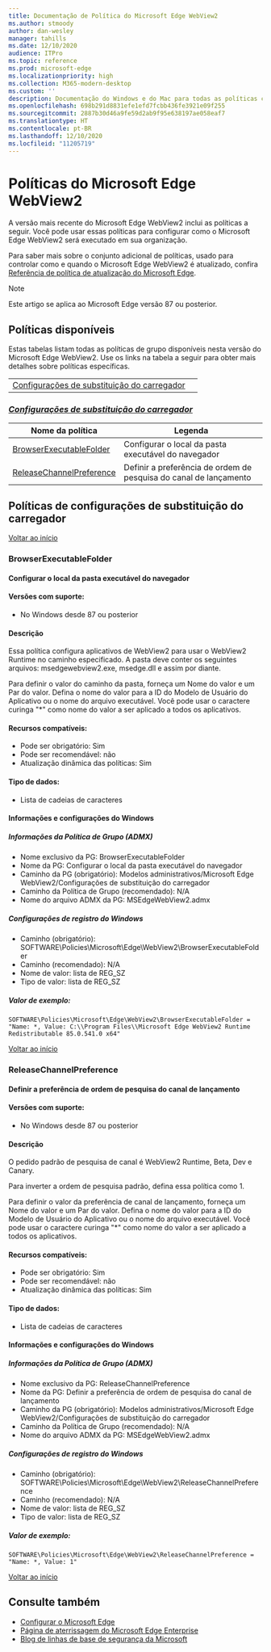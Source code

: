 ```yaml
---
title: Documentação de Política do Microsoft Edge WebView2
ms.author: stmoody
author: dan-wesley
manager: tahills
ms.date: 12/10/2020
audience: ITPro
ms.topic: reference
ms.prod: microsoft-edge
ms.localizationpriority: high
ms.collection: M365-modern-desktop
ms.custom: ''
description: Documentação do Windows e do Mac para todas as políticas compatíveis com o Microsoft Edge Browser
ms.openlocfilehash: 698b291d8831efe1efd7fcbb436fe3921e09f255
ms.sourcegitcommit: 2887b30d46a9fe59d2ab9f95e638197ae058eaf7
ms.translationtype: HT
ms.contentlocale: pt-BR
ms.lasthandoff: 12/10/2020
ms.locfileid: "11205719"
---
```

# Políticas do Microsoft Edge WebView2

A versão mais recente do Microsoft Edge WebView2 inclui as políticas a seguir. Você pode usar essas políticas para configurar como o Microsoft Edge WebView2 será executado em sua organização.

Para saber mais sobre o conjunto adicional de políticas, usado para controlar como e quando o Microsoft Edge WebView2 é atualizado, confira [Referência de política de atualização do Microsoft Edge](microsoft-edge-update-policies.md).


> [!NOTE]
> Este artigo se aplica ao Microsoft Edge versão 87 ou posterior.

## Políticas disponíveis

Estas tabelas listam todas as políticas de grupo disponíveis nesta versão do Microsoft Edge WebView2. Use os links na tabela a seguir para obter mais detalhes sobre políticas específicas.

|||
|-|-|
|[Configurações de substituição do carregador](#loader-override-settings)|

### [*Configurações de substituição do carregador*](#loader-override-settings-policies)

|Nome da política|Legenda|
|-|-|
|[BrowserExecutableFolder](#browserexecutablefolder)|Configurar o local da pasta executável do navegador|
|[ReleaseChannelPreference](#releasechannelpreference)|Definir a preferência de ordem de pesquisa do canal de lançamento|




  ## Políticas de configurações de substituição do carregador

  [Voltar ao início](#microsoft-edge-webview2---policies)

  ### BrowserExecutableFolder

  #### Configurar o local da pasta executável do navegador

  
  
  #### Versões com suporte:

  - No Windows desde 87 ou posterior

  #### Descrição

  Essa política configura aplicativos de WebView2 para usar o WebView2 Runtime no caminho especificado. A pasta deve conter os seguintes arquivos: msedgewebview2.exe, msedge.dll e assim por diante.

Para definir o valor do caminho da pasta, forneça um Nome do valor e um Par do valor. Defina o nome do valor para a ID do Modelo de Usuário do Aplicativo ou o nome do arquivo executável. Você pode usar o caractere curinga "*" como nome do valor a ser aplicado a todos os aplicativos.

  #### Recursos compatíveis:

  - Pode ser obrigatório: Sim
  - Pode ser recomendável: não
  - Atualização dinâmica das políticas: Sim

  #### Tipo de dados:

  - Lista de cadeias de caracteres

  #### Informações e configurações do Windows

  ##### Informações da Política de Grupo (ADMX)

  - Nome exclusivo da PG: BrowserExecutableFolder
  - Nome da PG: Configurar o local da pasta executável do navegador
  - Caminho da PG (obrigatório): Modelos administrativos/Microsoft Edge WebView2/Configurações de substituição do carregador
  - Caminho da Política de Grupo (recomendado): N/A
  - Nome do arquivo ADMX da PG: MSEdgeWebView2.admx

  ##### Configurações de registro do Windows

  - Caminho (obrigatório): SOFTWARE\Policies\Microsoft\Edge\WebView2\BrowserExecutableFolder
  - Caminho (recomendado): N/A
  - Nome de valor: lista de REG_SZ
  - Tipo de valor: lista de REG_SZ

  ##### Valor de exemplo:

```
SOFTWARE\Policies\Microsoft\Edge\WebView2\BrowserExecutableFolder = "Name: *, Value: C:\\Program Files\\Microsoft Edge WebView2 Runtime Redistributable 85.0.541.0 x64"

```

  

  [Voltar ao início](#microsoft-edge-webview2---policies)

  ### ReleaseChannelPreference

  #### Definir a preferência de ordem de pesquisa do canal de lançamento

  
  
  #### Versões com suporte:

  - No Windows desde 87 ou posterior

  #### Descrição

  O pedido padrão de pesquisa de canal é WebView2 Runtime, Beta, Dev e Canary.

Para inverter a ordem de pesquisa padrão, defina essa política como 1.

Para definir o valor da preferência de canal de lançamento, forneça um Nome do valor e um Par do valor. Defina o nome do valor para a ID do Modelo de Usuário do Aplicativo ou o nome do arquivo executável. Você pode usar o caractere curinga "*" como nome do valor a ser aplicado a todos os aplicativos.

  #### Recursos compatíveis:

  - Pode ser obrigatório: Sim
  - Pode ser recomendável: não
  - Atualização dinâmica das políticas: Sim

  #### Tipo de dados:

  - Lista de cadeias de caracteres

  #### Informações e configurações do Windows

  ##### Informações da Política de Grupo (ADMX)

  - Nome exclusivo da PG: ReleaseChannelPreference
  - Nome da PG: Definir a preferência de ordem de pesquisa do canal de lançamento
  - Caminho da PG (obrigatório): Modelos administrativos/Microsoft Edge WebView2/Configurações de substituição do carregador
  - Caminho da Política de Grupo (recomendado): N/A
  - Nome do arquivo ADMX da PG: MSEdgeWebView2.admx

  ##### Configurações de registro do Windows

  - Caminho (obrigatório): SOFTWARE\Policies\Microsoft\Edge\WebView2\ReleaseChannelPreference
  - Caminho (recomendado): N/A
  - Nome de valor: lista de REG_SZ
  - Tipo de valor: lista de REG_SZ

  ##### Valor de exemplo:

```
SOFTWARE\Policies\Microsoft\Edge\WebView2\ReleaseChannelPreference = "Name: *, Value: 1"

```

  

  [Voltar ao início](#microsoft-edge-webview2---policies)


## Consulte também

- [Configurar o Microsoft Edge](configure-microsoft-edge.md)
- [Página de aterrissagem do Microsoft Edge Enterprise](https://aka.ms/EdgeEnterprise)
- [Blog de linhas de base de segurança da Microsoft](https://techcommunity.microsoft.com/t5/microsoft-security-baselines/bg-p/Microsoft-Security-Baselines)